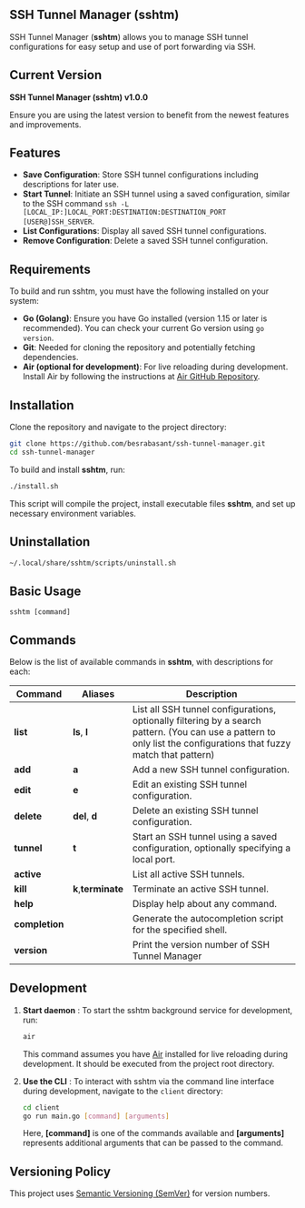 ## SSH Tunnel Manager (sshtm)

SSH Tunnel Manager (**sshtm**) allows you to manage SSH tunnel configurations for easy setup and use of port forwarding via SSH.

## Current Version

**SSH Tunnel Manager (sshtm) v1.0.0**

Ensure you are using the latest version to benefit from the newest features and improvements.


## Features

- **Save Configuration**: Store SSH tunnel configurations including descriptions for later use.
- **Start Tunnel**: Initiate an SSH tunnel using a saved configuration, similar to the SSH command `ssh -L [LOCAL_IP:]LOCAL_PORT:DESTINATION:DESTINATION_PORT [USER@]SSH_SERVER`.
- **List Configurations**: Display all saved SSH tunnel configurations.
- **Remove Configuration**: Delete a saved SSH tunnel configuration.

## Requirements

To build and run sshtm, you must have the following installed on your system:

- **Go (Golang)**: Ensure you have Go installed (version 1.15 or later is recommended). You can check your current Go version using `go version`.
- **Git**: Needed for cloning the repository and potentially fetching dependencies.
- **Air (optional for development)**: For live reloading during development. Install Air by following the instructions at [Air GitHub Repository](https://github.com/cosmtrek/air).



## Installation
Clone the repository and navigate to the project directory:

```sh
git clone https://github.com/besrabasant/ssh-tunnel-manager.git
cd ssh-tunnel-manager
```

To build and install **sshtm**, run:

```sh
./install.sh
```
This script will compile the project, install executable files **sshtm**, and set up necessary environment variables.

## Uninstallation
```sh
~/.local/share/sshtm/scripts/uninstall.sh
```

## Basic Usage

```
sshtm [command]
```

## Commands

Below is the list of available commands in **sshtm**, with descriptions for each:

| Command        | Aliases             | Description                                                                                                                                                         |
| -------------- | ------------------- | ------------------------------------------------------------------------------------------------------------------------------------------------------------------- |
| **list**       | **ls**, **l**       | List all SSH tunnel configurations, optionally filtering by a search pattern. (You can use a pattern to only list the configurations that fuzzy match that pattern) |  |
| **add**        | **a**               | Add a new SSH tunnel configuration.                                                                                                                                 |
| **edit**       | **e**               | Edit an existing SSH tunnel configuration.                                                                                                                          |
| **delete**     | **del**, **d**      | Delete an existing SSH tunnel configuration.                                                                                                                        |
| **tunnel**     | **t**               | Start an SSH tunnel using a saved configuration, optionally specifying a local port.                                                                                |
| **active**     |                     | List all active SSH tunnels.                                                                                                                                        |
| **kill**       | **k**,**terminate** | Terminate an active SSH tunnel.                                                                                                                                     |
| **help**       |                     | Display help about any command.                                                                                                                                     |
| **completion** |                     | Generate the autocompletion script for the specified shell.                                                                                                         |
| **version**    |                     | Print the version number of SSH Tunnel Manager                                                                                                                      |

## Development

1. **Start daemon** :
   To start the sshtm background service for development, run:
    ```sh
    air
    ```

   This command assumes you have [Air](https://github.com/cosmtrek/air) installed for live reloading during development. It should be executed from the project root directory.
   
2. **Use the CLI** :
   To interact with sshtm via the command line interface during development, navigate to the `client` directory:
   ```sh
   cd client
   go run main.go [command] [arguments]
   ```
   Here, **[command]** is one of the commands available and **[arguments]** represents additional arguments that can be passed to the command.


## Versioning Policy

This project uses [Semantic Versioning (SemVer)](https://semver.org/) for version numbers.
